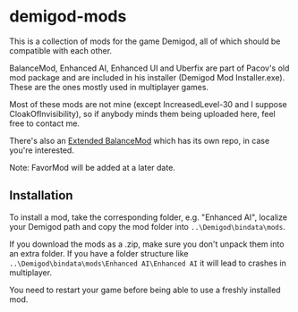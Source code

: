 # demigod-mods

This is a collection of mods for the game Demigod, all of which should be compatible with each other.

BalanceMod, Enhanced AI, Enhanced UI and Uberfix are part of Pacov's old mod package and are included in his installer (Demigod Mod Installer.exe). These are the ones mostly used in multiplayer games.

Most of these mods are not mine (except IncreasedLevel-30 and I suppose CloakOfInvisibility), so if anybody minds them being uploaded here, feel free to contact me.

There's also an [Extended BalanceMod](https://github.com/Schwiegerknecht/ExtendedBalanceMod) which has its own repo, in case you're interested.

Note: FavorMod will be added at a later date.

## Installation

To install a mod, take the corresponding folder, e.g. "Enhanced AI", localize your Demigod path and copy the mod folder into
`..\Demigod\bindata\mods`.

If you download the mods as a .zip, make sure you don't unpack them into an extra folder. If you have a folder structure like `..\Demigod\bindata\mods\Enhanced AI\Enhanced AI` it will lead to crashes in multiplayer.

You need to restart your game before being able to use a freshly installed mod.
